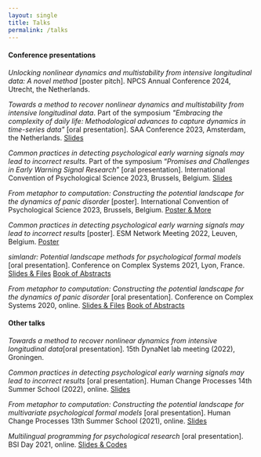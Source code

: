 ```yaml
---
layout: single
title: Talks
permalink: /talks
---
```


#### Conference presentations

*Unlocking nonlinear dynamics and multistability from intensive longitudinal data: A novel method* [poster pitch]. NPCS Annual Conference 2024, Utrecht, the Netherlands.

*Towards a method to recover nonlinear dynamics and multistability from intensive longitudinal data*. Part of the symposium *"Embracing the complexity of daily life: Methodological advances to capture dynamics in time-series data"* [oral presentation]. SAA Conference 2023, Amsterdam, the Netherlands. [Slides](https://osf.io/enz5k/)

*Common practices in detecting psychological early warning signals may lead to incorrect results*. Part of the symposium “*Promises and Challenges in Early Warning Signal Research*” [oral presentation]. International Convention of Psychological Science 2023, Brussels, Belgium. [Slides](https://osf.io/3vdnu/)

*From metaphor to computation: Constructing the potential landscape for the dynamics of panic disorder* [poster]. International Convention of Psychological Science 2023, Brussels, Belgium. [Poster & More](https://osf.io/hybu3/)

*Common practices in detecting psychological early warning signals may lead to incorrect results* [poster]. ESM Network Meeting 2022, Leuven, Belgium. [Poster](https://osf.io/8hse4/)

*simlandr: Potential landscape methods for psychological formal models* [oral presentation]. Conference on Complex Systems 2021, Lyon, France. [Slides & Files](https://osf.io/kdrqw/) [Book of Abstracts](http://sci-web.net/CCS2021/CCS2021_BookOfAbstracts.pdf)

*From metaphor to computation: Constructing the potential landscape for the dynamics of panic disorder* [oral presentation]. Conference on Complex Systems 2020, online. [Slides & Files](https://osf.io/4scdg/) [Book of Abstracts](https://doi.org/10.5281/zenodo.4419178) 

#### Other talks

*Towards a method to recover nonlinear dynamics from intensive longitudinal data*[oral presentation]. 15th DynaNet lab meeting (2022), Groningen.

*Common practices in detecting psychological early warning signals may lead to incorrect results* [oral presentation]. Human Change Processes 14th Summer School (2022), online. [Slides](https://osf.io/7cxyw/)

*From metaphor to computation: Constructing the potential landscape for multivariate psychological formal models* [oral presentation]. Human Change Processes 13th Summer School (2021), online. [Slides](https://osf.io/ybqx9/)

*Multilingual programming for psychological research* [oral presentation]. BSI Day 2021, online. [Slides & Codes](https://osf.io/d9bwx/)
